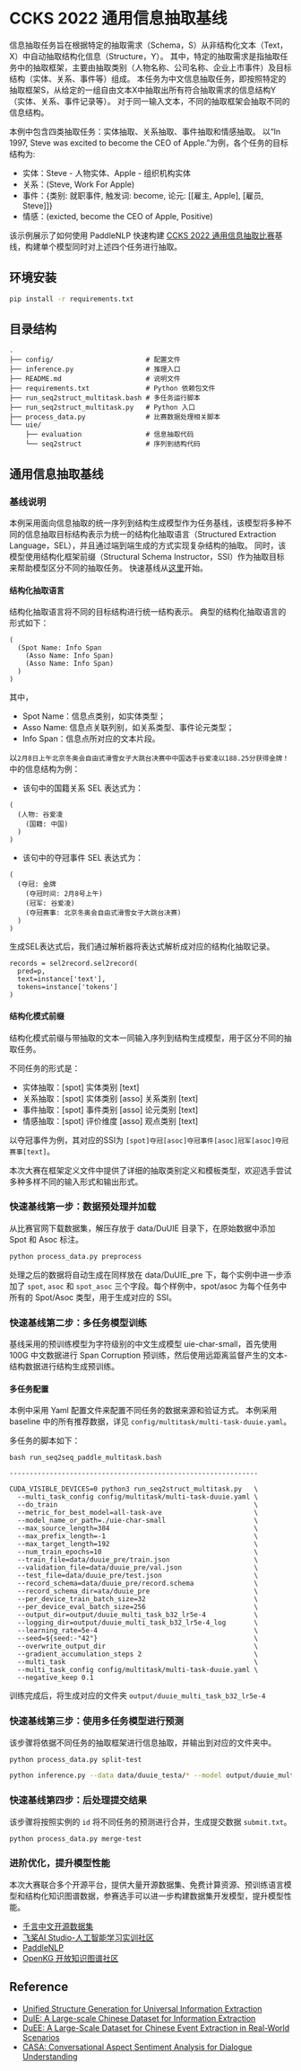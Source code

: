 # CCKS 2022 通用信息抽取基线

信息抽取任务旨在根据特定的抽取需求（Schema，S）从非结构化文本（Text，X）中自动抽取结构化信息（Structure，Y）。
其中，特定的抽取需求是指抽取任务中的抽取框架，主要由抽取类别（人物名称、公司名称、企业上市事件）及目标结构（实体、关系、事件等）组成。 
本任务为中文信息抽取任务，即按照特定的抽取框架S，从给定的一组自由文本X中抽取出所有符合抽取需求的信息结构Y（实体、关系、事件记录等）。
对于同一输入文本，不同的抽取框架会抽取不同的信息结构。

本例中包含四类抽取任务：实体抽取、关系抽取、事件抽取和情感抽取。
以“In 1997, Steve was excited to become the CEO of Apple.”为例，各个任务的目标结构为:

- 实体：Steve - 人物实体、Apple - 组织机构实体
- 关系：(Steve, Work For Apple)
- 事件：{类别: 就职事件, 触发词: become, 论元: [[雇主, Apple], [雇员, Steve]]}
- 情感：(exicted, become the CEO of Apple, Positive)

该示例展示了如何使用 PaddleNLP 快速构建 [CCKS 2022 通用信息抽取比赛](https://aistudio.baidu.com/aistudio/competition/detail/161/0/task-definition)基线，构建单个模型同时对上述四个任务进行抽取。

## 环境安装

``` bash
pip install -r requirements.txt 
```

## 目录结构
``` text
.
├── config/                       # 配置文件
├── inference.py                  # 推理入口
├── README.md                     # 说明文件
├── requirements.txt              # Python 依赖包文件
├── run_seq2struct_multitask.bash # 多任务运行脚本
├── run_seq2struct_multitask.py   # Python 入口
├── process_data.py               # 比赛数据处理相关脚本
└── uie/
    ├── evaluation                # 信息抽取代码
    └── seq2struct                # 序列到结构代码
```

## 通用信息抽取基线

### 基线说明

本例采用面向信息抽取的统一序列到结构生成模型作为任务基线，该模型将多种不同的信息抽取目标结构表示为统一的结构化抽取语言（Structured Extraction Language，SEL），并且通过端到端生成的方式实现复杂结构的抽取。
同时，该模型使用结构化框架前缀（Structural Schema Instructor，SSI）作为抽取目标来帮助模型区分不同的抽取任务。
快速基线从[这里](#quick-start)开始。

#### 结构化抽取语言
结构化抽取语言将不同的目标结构进行统一结构表示。
典型的结构化抽取语言的形式如下：
```
(
  (Spot Name: Info Span
    (Asso Name: Info Span)
    (Asso Name: Info Span)
  )
)
```
其中，
- Spot Name：信息点类别，如实体类型；
- Asso Name: 信息点关联列别，如关系类型、事件论元类型；
- Info Span：信息点所对应的文本片段。

以`2月8日上午北京冬奥会自由式滑雪女子大跳台决赛中中国选手谷爱凌以188.25分获得金牌！`中的信息结构为例：

- 该句中的国籍关系 SEL 表达式为：
```
(
  (人物: 谷爱凌
    (国籍: 中国)
  )
)
```
- 该句中的夺冠事件 SEL 表达式为：
```
(
  (夺冠: 金牌
    (夺冠时间: 2月8号上午)
    (冠军: 谷爱凌)
    (夺冠赛事: 北京冬奥会自由式滑雪女子大跳台决赛)
  )
)
```

生成SEL表达式后，我们通过解析器将表达式解析成对应的结构化抽取记录。

```
records = sel2record.sel2record(
  pred=p,
  text=instance['text'],
  tokens=instance['tokens']
)
```

#### 结构化模式前缀
结构化模式前缀与带抽取的文本一同输入序列到结构生成模型，用于区分不同的抽取任务。

不同任务的形式是：
- 实体抽取：[spot] 实体类别 [text]
- 关系抽取：[spot] 实体类别 [asso] 关系类别 [text]
- 事件抽取：[spot] 事件类别 [asso] 论元类别 [text]
- 情感抽取：[spot] 评价维度 [asso] 观点类别 [text]

以夺冠事件为例，其对应的SSI为 `[spot]夺冠[asoc]夺冠事件[asoc]冠军[asoc]夺冠赛事[text]`。

本次大赛在框架定义文件中提供了详细的抽取类别定义和模板类型，欢迎选手尝试多种多样不同的输入形式和输出形式。

### <span id='quick-start'>快速基线第一步：数据预处理并加载</span>

从比赛官网下载数据集，解压存放于 data/DuUIE 目录下，在原始数据中添加 Spot 和 Asoc 标注。

``` bash
python process_data.py preprocess
```

处理之后的数据将自动生成在同样放在 data/DuUIE_pre 下，每个实例中进一步添加了 `spot`, `asoc` 和 `spot_asoc` 三个字段。每个样例中，spot/asoc 为每个任务中所有的 Spot/Asoc 类型，用于生成对应的 SSI。

### 快速基线第二步：多任务模型训练

基线采用的预训练模型为字符级别的中文生成模型 uie-char-small，首先使用 100G 中文数据进行 Span Corruption 预训练，然后使用远距离监督产生的文本-结构数据进行结构生成预训练。

#### 多任务配置

本例中采用 Yaml 配置文件来配置不同任务的数据来源和验证方式。
本例采用 baseline 中的所有推荐数据，详见 `config/multitask/multi-task-duuie.yaml`。

多任务的脚本如下：
```
bash run_seq2seq_paddle_multitask.bash

--------------------------------------------------------------

CUDA_VISIBLE_DEVICES=0 python3 run_seq2struct_multitask.py   \
  --multi_task_config config/multitask/multi-task-duuie.yaml \
  --do_train                                                 \
  --metric_for_best_model=all-task-ave                       \
  --model_name_or_path=./uie-char-small                      \
  --max_source_length=384                                    \    
  --max_prefix_length=-1                                     \
  --max_target_length=192                                    \
  --num_train_epochs=10                                      \
  --train_file=data/duuie_pre/train.json                     \
  --validation_file=data/duuie_pre/val.json                  \
  --test_file=data/duuie_pre/test.json                       \
  --record_schema=data/duuie_pre/record.schema               \
  --record_schema_dir=ata/duuie_pre                          \
  --per_device_train_batch_size=32                           \
  --per_device_eval_batch_size=256                           \
  --output_dir=output/duuie_multi_task_b32_lr5e-4            \
  --logging_dir=output/duuie_multi_task_b32_lr5e-4_log       \
  --learning_rate=5e-4                                       \
  --seed=${seed:-"42"}                                       \
  --overwrite_output_dir                                     \
  --gradient_accumulation_steps 2                            \
  --multi_task                                               \
  --multi_task_config config/multitask/multi-task-duuie.yaml \
  --negative_keep 0.1
```

训练完成后，将生成对应的文件夹 `output/duuie_multi_task_b32_lr5e-4`

### 快速基线第三步：使用多任务模型进行预测

该步骤将依据不同任务的抽取框架进行信息抽取，并输出到对应的文件夹中。
``` bash
python process_data.py split-test

python inference.py --data data/duuie_testa/* --model output/duuie_multi_task_b32_lr5e-4
```

### 快速基线第四步：后处理提交结果

该步骤将按照实例的 `id` 将不同任务的预测进行合并，生成提交数据 `submit.txt`。

``` bash
python process_data.py merge-test
```

### 进阶优化，提升模型性能
本次大赛联合多个开源平台，提供大量开源数据集、免费计算资源、预训练语言模型和结构化知识图谱数据，参赛选手可以进一步构建数据集开发模型，提升模型性能。
- [千言中文开源数据集](https://aistudio.baidu.com/aistudio/index)
- [飞桨AI Studio-人工智能学习实训社区](https://aistudio.baidu.com/aistudio/index)
- [PaddleNLP](https://github.com/PaddlePaddle/PaddleNLP)
- [OpenKG 开放知识图谱社区](http://openkg.cn)

## Reference
- [Unified Structure Generation for Universal Information Extraction](https://arxiv.org/pdf/2203.12277.pdf)
- [DuIE: A Large-scale Chinese Dataset for Information Extraction](https://github.com/PaddlePaddle/PaddleNLP/tree/develop/examples/information_extraction/DuIE)
- [DuEE: A Large-Scale Dataset for Chinese Event Extraction in Real-World Scenarios](https://link.springer.com/chapter/10.1007/978-3-030-60457-8_44)
- [CASA: Conversational Aspect Sentiment Analysis for Dialogue Understanding](https://jair.org/index.php/jair/article/view/12802)
